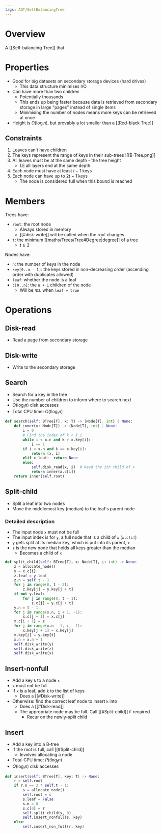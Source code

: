 ```yaml
---
tags: ADT/SelfBalancingTree 
---
```


# Overview
A [[Self-balancing Tree]] that 

# Properties
- Good for big datasets on secondary storage devices (hard drives)
	- This data structure minimises I/O
- Can have more than two children
	- Potentially thousands
	- This ends up being faster because data is retrieved from secondary storage in large "pages" instead of single items
	- Minimising the number of nodes means more keys can be retrieved at once
- Height is $O(\log n)$, but provably a lot smaller than a [[Red-black Tree]]

## Constraints
1. Leaves can't have children
2. The keys represent the range of keys in their sub-trees
![[B-Tree.png]]
3. All leaves must be at the same depth - the tree height
	- I.E all layers end at the same depth
4. Each node must have at least $t - 1$ keys
5. Each node can have up to $2t - 1$ keys
	- The node is considered full when this bound is reached

# Members
Trees have:
- `root`: the root node
	- Always stored in memory
	- [[#disk-write]] will be called when the root changes
- `t`: the minimum [[maths/Trees/Tree#Degree|degree]] of a tree
	- $t \ge 2$

Nodes have:
- `n`: the number of keys in the node
- `key[0..n - 1]`: the keys stored in non-decreasing order (ascending order with duplicates allowed)
- `leaf`: whether the node is a leaf
- `c[0..n]`: the `n + 1` children of the node
	- Will be `NIL` when `leaf = true`

# Operations
## Disk-read
- Read a page from secondary storage

## Disk-write
- Write to the secondary storage

## Search
- Search for a key in the tree
- Use the number of children to inform where to search next
- $O(\log_{t} n)$ disk accesses
- Total CPU time: $O(t \log_{t} n)$

```python
def search(self: BTree[T], k: T) -> (Node[T], int) | None:
	def inner(x: Node[T]) -> (Node[T], int) | None:
		i = 0
		# Find the index of k < k_i
		while i < x.n and k > x.key[i]:
			i += 1
		if i < x.n and k == x.key[i]:
			return (x, i)
		elif x.leaf:  return None
		else:
			self.disk_read(x, i)  # Read the ith child of x
			return inner(x.c[i])
	return inner(self.root)
```

## Split-child
- Split a leaf into two nodes
- Move the middlemost key (median) to the leaf's parent node

### Detailed description
- The input node `x` must not be full
- The input index is for `y`, a full node that is a child of `x` (`x.c[i]`)
- `y` gets split at its median key, which is put into its parent, `x`
- `z` is the new node that holds all keys greater than the median
	- Becomes a child of `x`

```python
def split_child(self: BTree[T], x: Node[T], i: int) -> None:
	z = allocate_node()
	y = x.c[i]
	z.leaf = y.leaf
	z.n = self.t - 1
	for j in range(0, t - 2):
		z.key[j] = y.key[j + t]
	if not y.leaf:
		for j in range(0, t - 1):
			z.c[j] = y.c[j + t]
	y.n = t - 1
	for j in range(x.n, i + 1, -1):
		x.c[j + 1] = x.c[j]
	x.c[i + 1] = z
	for j in range(x.n - 1, i, -1):
		x.key[j + 1] = x.key[j]
	x.key[i] = y.key[t]
	x.n = x.n + 1
	self.disk_write(y)
	self.disk_write(z)
	self.disk_write(x)
```

## Insert-nonfull
- Add a key `k` to a node `x`
- `x` must not be full
- If `x` is a leaf, add `k` to the list of keys
	- Does a [[#Disk-write]]
- Otherwise: find the correct leaf node to insert `k` into
	- Does a [[#Disk-read]]
	- The appropriate node may be full. Call [[#Split-child]] if required
		- Recur on the newly-split child

## Insert
- Add a key into a B-tree
- If the root is full, call [[#Split-child]]
	- Involves allocating a node
- Total CPU time: $P(t \log_{t} n)$
- $O(\log_{t} n)$ disk accesses

```python
def insert(self: BTree[T], key: T) -> None:
	r = self.root
	if r.n == 2 * self.t - 1:
		s = allocate_node()
		self.root = s
		s.leaf = False
		s.n = 0
		s.c[0] = r
		self.split_child(s, 0)
		self.insert_nonfull(s, key)
	else:
		self.insert_non_full(r, key)
```